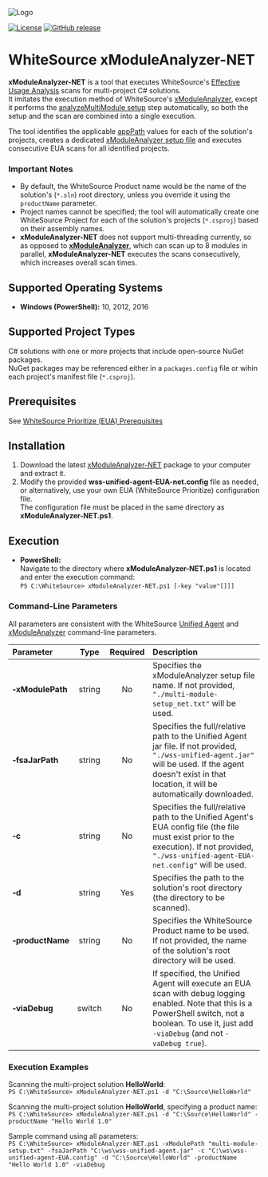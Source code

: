 ![Logo](https://whitesource-resources.s3.amazonaws.com/ws-sig-images/Whitesource_Logo_178x44.png)  

[![License](https://img.shields.io/badge/License-Apache%202.0-yellowgreen.svg)](https://opensource.org/licenses/Apache-2.0)
[![GitHub release](https://img.shields.io/github/v/release/whitesource-ft/xModuleAnalyzer-NET.svg?include_prereleases)](https://github.com/whitesource-ft/xModuleAnalyzer-NET/releases/latest)  
# WhiteSource xModuleAnalyzer-NET
**xModuleAnalyzer-NET** is a tool that executes WhiteSource's [Effective Usage Analysis](https://whitesource.atlassian.net/wiki/spaces/WD/pages/572751999/Introduction+to+WhiteSource+Prioritize#IntroductiontoWhiteSourcePrioritize-WhatisEffectiveUsageAnalysis?) scans for multi-project C# solutions.  
It imitates the execution method of WhiteSource's [xModuleAnalyzer](https://whitesource.atlassian.net/wiki/spaces/WD/pages/651919363/EUA+Support+for+Multi-Module+Analysis), except it performs the [analyzeMultiModule setup](https://whitesource.atlassian.net/wiki/spaces/WD/pages/651919363/EUA+Support+for+Multi-Module+Analysis#EUA:SupportforMulti-ModuleAnalysis-Step1:RuntheUnifiedAgentwiththe'-analyzeMultiModule'Parameter) step automatically, so both the setup and the scan are combined into a single execution.  

The tool identifies the applicable [appPath](https://whitesource.atlassian.net/wiki/spaces/WD/pages/651919363/EUA+Support+for+Multi-Module+Analysis#EUA:SupportforMulti-ModuleAnalysis-SetupFileStructure&Contents) values for each of the solution's projects, creates a dedicated [xModuleAnalyzer setup file](https://whitesource.atlassian.net/wiki/spaces/WD/pages/651919363/EUA+Support+for+Multi-Module+Analysis#EUA:SupportforMulti-ModuleAnalysis-SetupFileStructure&Contents) and executes consecutive EUA scans for all identified projects.  

### Important Notes
- By default, the WhiteSource Product name would be the name of the solution's (`*.sln`) root directory, unless you override it using the `productName` parameter.  
- Project names cannot be specified; the tool will automatically create one WhiteSource Project for each of the solution's projects (`*.csproj`) based on their assembly names.  
- **xModuleAnalyzer-NET** does not support multi-threading currently, so as opposed to [**xModuleAnalyzer**](https://whitesource.atlassian.net/wiki/spaces/WD/pages/651919363/EUA+Support+for+Multi-Module+Analysis), which can scan up to 8 modules in parallel, **xModuleAnalyzer-NET** executes the scans consecutively, which increases overall scan times.  

## Supported Operating Systems
- **Windows (PowerShell):**	10, 2012, 2016

## Supported Project Types
C# solutions with one or more projects that include open-source NuGet packages.  
NuGet packages may be referenced either in a `packages.config` file or wihin each project's manifest file (`*.csproj`).  

## Prerequisites
See [WhiteSource Prioritize (EUA) Prerequisites](https://whitesource.atlassian.net/wiki/spaces/WD/pages/572850338/EUA+Setting+Up+a+Project+for+Effective+Usage+Analysis)

## Installation
1. Download the latest [xModuleAnalyzer-NET](https://github.com/whitesource-ft/xModuleAnalyzer-NET/releases/latest/download/xModuleAnalyzer-NET.zip) package to your computer and extract it.
2. Modify the provided **wss-unified-agent-EUA-net.config** file as needed, or alternatively, use your own EUA (WhiteSource Prioritize) configuration file.  
   The configuration file must be placed in the same directory as **xModuleAnalyzer-NET.ps1**.  

## Execution
  - **PowerShell:**  
  Navigate to the directory where **xModuleAnalyzer-NET.ps1** is located and enter the execution command:  
  `PS C:\WhiteSource> xModuleAnalyzer-NET.ps1 [-key "value"[]]]`  

### Command-Line Parameters
All parameters are consistent with the WhiteSource [Unified Agent](https://whitesource.atlassian.net/wiki/spaces/WD/pages/1544880156/Unified+Agent+Configuration+Parameters#Configuration-File-Parameters) and [xModuleAnalyzer](https://whitesource.atlassian.net/wiki/spaces/WD/pages/651919363/EUA+Support+for+Multi-Module+Analysis#EUA:SupportforMulti-ModuleAnalysis-CommandLineParameters) command-line parameters.  

| Parameter | Type | Required | Description |
| :--- | :---: | :---: | :--- |
| **&#x2011;xModulePath** | string | No | Specifies the xModuleAnalyzer setup file name. If not provided, `"./multi-module-setup_net.txt"` will be used. |
| **&#x2011;fsaJarPath** | string | No | Specifies the full/relative path to the Unified Agent jar file. If not provided, `"./wss-unified-agent.jar"` will be used. If the agent doesn't exist in that location, it will be automatically downloaded. |
| **&#x2011;c** | string | No | Specifies the full/relative path to the Unified Agent's EUA config file (the file must exist prior to the execution). If not provided, `"./wss-unified-agent-EUA-net.config"` will be used. |
| **&#x2011;d** | string | Yes | Specifies the path to the solution's root directory (the directory to be scanned). |
| **&#x2011;productName** | string | No | Specifies the WhiteSource Product name to be used. If not provided, the name of the solution's root directory will be used. |
| **&#x2011;viaDebug** | switch | No | If specified, the Unified Agent will execute an EUA scan with debug logging enabled. Note that this is a PowerShell switch, not a boolean. To use it, just add `-viaDebug` (and not `-vaDebug true`). |

### Execution Examples
Scanning the multi-project solution **HelloWorld**:  
`PS C:\WhiteSource> xModuleAnalyzer-NET.ps1 -d "C:\Source\HelloWorld"`  
  
Scanning the multi-project solution **HelloWorld**, specifying a product name:  
`PS C:\WhiteSource> xModuleAnalyzer-NET.ps1 -d "C:\Source\HelloWorld" -productName "Hello World 1.0"`  
  
Sample command using all parameters:  
`PS C:\WhiteSource> xModuleAnalyzer-NET.ps1 -xModulePath "multi-module-setup.txt" -fsaJarPath "C:\ws\wss-unified-agent.jar" -c "C:\ws\wss-unified-agent-EUA.config" -d "C:\Source\HelloWorld" -productName "Hello World 1.0" -viaDebug`  
  
